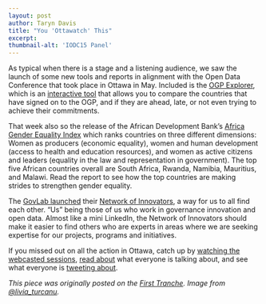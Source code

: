 ```yaml
---
layout: post
author: Taryn Davis
title: "You 'Ottawatch' This"
excerpt: 
thumbnail-alt: 'IODC15 Panel'
---
```


As typical when there is a stage and a listening audience, we saw the launch of some new tools and reports in alignment with the Open Data Conference that took place in Ottawa in May. Included is the [OGP Explorer](http://www.opengovpartnership.org/explorer/all-data.html), which is an [interactive tool](http://www.opengovpartnership.org/blog/paul-maassen/2015/05/28/introducing-ogp-explorer) that allows you to compare the countries that have signed on to the OGP, and if they are ahead, late, or not even trying to achieve their commitments.

That week also so the release of the African Development Bank’s [Africa Gender Equality Index](http://www.afdb.org/fileadmin/uploads/afdb/Documents/Publications/African_Gender_Equality_Index_2015-EN.pdf) which ranks countries on three different dimensions: Women as producers (economic equality), women and human development (access to health and education resources), and women as active citizens and leaders (equality in the law and representation in government). The top five African countries overall are South Africa, Rwanda, Namibia, Mauritius, and Malawi. Read the report to see how the top countries are making strides to strengthen gender equality.

The [GovLab launched](http://thegovlab.org/network-of-innovators-expert-networking-for-open-data/) their [Network of Innovators](http://noi.thegovlab.org/), a way for us to all find each other. “Us” being those of us who work in governance innovation and open data. Almost like a mini LinkedIn, the Network of Innovators should make it easier to find others who are experts in areas where we are seeking expertise for our projects, programs and initiatives.

If you missed out on all the action in Ottawa, catch up by [watching the webcasted sessions](http://opendatacon.org/webcast/), [read about](http://opendatacon.org/building-standards-from-the-ground-up/) what everyone is talking about, and see what everyone is [tweeting about](https://twitter.com/hashtag/IODC15%3Fsrc=hash).

*This piece was originally posted on the [First Tranche](http://aiddata.org/blog/this-week-you-ottawatch-this). Image from [@livia_turcanu](https://twitter.com/livia_turcanu/status/603980603889856512).*
